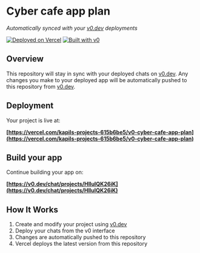 # Cyber cafe app plan

*Automatically synced with your [v0.dev](https://v0.dev) deployments*

[![Deployed on Vercel](https://img.shields.io/badge/Deployed%20on-Vercel-black?style=for-the-badge&logo=vercel)](https://vercel.com/kapils-projects-615b6be5/v0-cyber-cafe-app-plan)
[![Built with v0](https://img.shields.io/badge/Built%20with-v0.dev-black?style=for-the-badge)](https://v0.dev/chat/projects/HIluIQK26iK)

## Overview

This repository will stay in sync with your deployed chats on [v0.dev](https://v0.dev).
Any changes you make to your deployed app will be automatically pushed to this repository from [v0.dev](https://v0.dev).

## Deployment

Your project is live at:

**[https://vercel.com/kapils-projects-615b6be5/v0-cyber-cafe-app-plan](https://vercel.com/kapils-projects-615b6be5/v0-cyber-cafe-app-plan)**

## Build your app

Continue building your app on:

**[https://v0.dev/chat/projects/HIluIQK26iK](https://v0.dev/chat/projects/HIluIQK26iK)**

## How It Works

1. Create and modify your project using [v0.dev](https://v0.dev)
2. Deploy your chats from the v0 interface
3. Changes are automatically pushed to this repository
4. Vercel deploys the latest version from this repository

